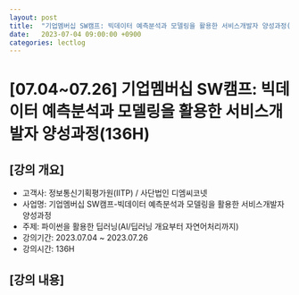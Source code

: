 ```yaml
---
layout: post
title:  "기업멤버십 SW캠프: 빅데이터 예측분석과 모델링을 활용한 서비스개발자 양성과정(136H)"
date:   2023-07-04 09:00:00 +0900
categories: lectlog
---
```


# [07.04~07.26] 기업멤버십 SW캠프: 빅데이터 예측분석과 모델링을 활용한 서비스개발자 양성과정(136H)

## [강의 개요]

* 고객사: 정보통신기획평가원(IITP) / 사단법인 디엠씨코넷
* 사업명: 기업멤버십 SW캠프-빅데이터 예측분석과 모델링을 활용한 서비스개발자 양성과정
* 주제: 파이썬을 활용한 딥러닝(AI/딥러닝 개요부터 자연어처리까지)
* 강의기간: 2023.07.04 ~ 2023.07.26
* 강의시간: 136H

## [강의 내용]
